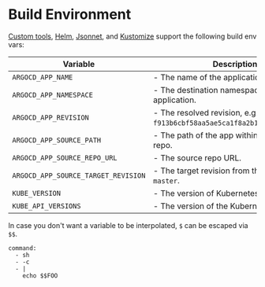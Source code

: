 # Build Environment

[Custom tools](config-management-plugins.md), [Helm](helm.md), [Jsonnet](jsonnet.md), and [Kustomize](kustomize.md) support the following build env vars:

| Variable                            | Description                                                               |
| ----------------------------------- | ------------------------------------------------------------------------- |
| `ARGOCD_APP_NAME`                   | - The name of the application.                                            |
| `ARGOCD_APP_NAMESPACE`              | - The destination namespace of the application.                           |
| `ARGOCD_APP_REVISION`               | - The resolved revision, e.g. `f913b6cbf58aa5ae5ca1f8a2b149477aebcbd9d8`. |
| `ARGOCD_APP_SOURCE_PATH`            | - The path of the app within the source repo.                             |
| `ARGOCD_APP_SOURCE_REPO_URL`        | - The source repo URL.                                                    |
| `ARGOCD_APP_SOURCE_TARGET_REVISION` | - The target revision from the spec, e.g. `master`.                       |
| `KUBE_VERSION`                      | - The version of Kubernetes.                                              |
| `KUBE_API_VERSIONS`                 | - The version of the Kubernetes API.                                      |

In case you don't want a variable to be interpolated, `$` can be escaped via `$$`.

```
command:
  - sh
  - -c
  - |
    echo $$FOO
```
